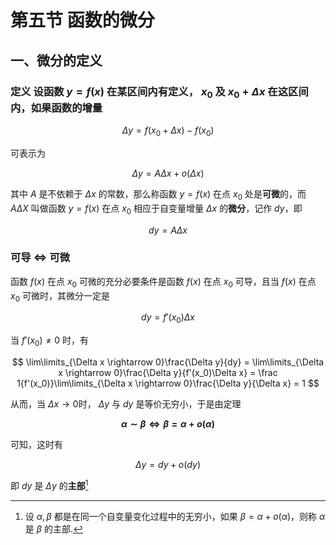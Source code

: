 # 第五节 函数的微分

## 一、微分的定义

### 定义 设函数 $y=f(x)$ 在某区间内有定义， $x_0$ 及 $x_0+\Delta x$ 在这区间内，如果函数的增量

$$
\Delta y=f(x_0+\Delta x) - f(x_0)
$$

可表示为

$$
\Delta y=A\Delta x + o(\Delta x)
$$

其中 $A$ 是不依赖于 $\Delta x$ 的常数，那么称函数 $y=f(x)$ 在点 $x_0$ 处是**可微**的，而 $A\Delta X$ 叫做函数 $y=f(x)$ 在点 $x_0$ 相应于自变量增量 $\Delta x$ 的**微分**，记作 $dy$，即

$$
dy=A\Delta x
$$

### 可导 $\iff$ 可微

函数 $f(x)$ 在点 $x_0$ 可微的充分必要条件是函数 $f(x)$ 在点 $x_0$ 可导，且当 $f(x)$ 在点 $x_0$ 可微时，其微分一定是

$$
dy=f'(x_0)\Delta x
$$

当 $f'(x_0) \ne 0$ 时，有

$$
\lim\limits_{\Delta x \rightarrow 0}\frac{\Delta y}{dy} = \lim\limits_{\Delta x \rightarrow 0}\frac{\Delta y}{f'(x_0)\Delta x} = \frac 1{f'(x_0)}\lim\limits_{\Delta x \rightarrow 0}\frac{\Delta y}{\Delta x} = 1
$$

从而，当 $\Delta x \rightarrow 0$时， $\Delta y$ 与 $dy$ 是等价无穷小，于是由定理

<strong>

$$
\alpha \sim \beta \iff \beta = \alpha + o(\alpha)
$$

</strong>

可知，这时有

$$
\Delta y = dy + o(dy)
$$

即 $dy$ 是 $\Delta y$ 的**主部**[^1]



[^1]: 设 $\alpha, \beta$ 都是在同一个自变量变化过程中的无穷小，如果 $\beta = \alpha+o(\alpha)$，则称 $\alpha$ 是 $\beta$ 的主部.